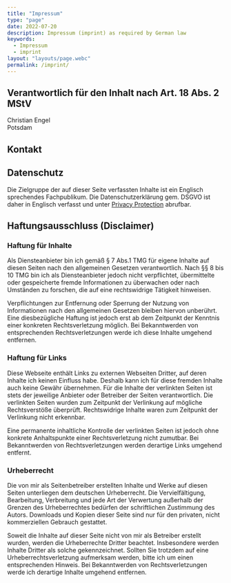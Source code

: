 ```yaml
---
title: "Impressum"
type: "page"
date: 2022-07-20
description: Impressum (imprint) as required by German law
keywords:
  - Impressum
  - imprint
layout: "layouts/page.webc"
permalink: /imprint/
---
```


## Verantwortlich für den Inhalt nach Art. 18 Abs. 2 MStV

Christian Engel  
Potsdam

## Kontakt

<p webc:is="encode-email" @address="Y29udGFjdEBjaHJpbmdlbC5kZXYK" @message="Email-Adresse anzeigen"></p>

## Datenschutz

Die Zielgruppe der auf dieser Seite verfassten Inhalte ist ein Englisch sprechendes Fachpublikum. Die Datenschutzerklärung gem. DSGVO ist daher in Englisch verfasst und unter [Privacy Protection](/privacy-policy) abrufbar.

## Haftungsausschluss (Disclaimer)

### Haftung für Inhalte

Als Diensteanbieter bin ich gemäß § 7 Abs.1 TMG für eigene Inhalte auf diesen Seiten nach den allgemeinen Gesetzen verantwortlich. Nach §§ 8 bis 10 TMG bin ich als Diensteanbieter jedoch nicht verpflichtet, übermittelte oder gespeicherte fremde Informationen zu überwachen oder nach Umständen zu forschen, die auf eine rechtswidrige Tätigkeit hinweisen.

Verpflichtungen zur Entfernung oder Sperrung der Nutzung von Informationen nach den allgemeinen Gesetzen bleiben hiervon unberührt. Eine diesbezügliche Haftung ist jedoch erst ab dem Zeitpunkt der Kenntnis einer konkreten Rechtsverletzung möglich. Bei Bekanntwerden von entsprechenden Rechtsverletzungen werde ich diese Inhalte umgehend entfernen.

### Haftung für Links

Diese Webseite enthält Links zu externen Webseiten Dritter, auf deren Inhalte ich keinen Einfluss habe. Deshalb kann ich für diese fremden Inhalte auch keine Gewähr übernehmen. Für die Inhalte der verlinkten Seiten ist stets der jeweilige Anbieter oder Betreiber der Seiten verantwortlich. Die verlinkten Seiten wurden zum Zeitpunkt der Verlinkung auf mögliche Rechtsverstöße überprüft. Rechtswidrige Inhalte waren zum Zeitpunkt der Verlinkung nicht erkennbar.

Eine permanente inhaltliche Kontrolle der verlinkten Seiten ist jedoch ohne konkrete Anhaltspunkte einer Rechtsverletzung nicht zumutbar. Bei Bekanntwerden von Rechtsverletzungen werden derartige Links umgehend entfernt.

### Urheberrecht

Die von mir als Seitenbetreiber erstellten Inhalte und Werke auf diesen Seiten unterliegen dem deutschen Urheberrecht. Die Vervielfältigung, Bearbeitung, Verbreitung und jede Art der Verwertung außerhalb der Grenzen des Urheberrechtes bedürfen der schriftlichen Zustimmung des Autors. Downloads und Kopien dieser Seite sind nur für den privaten, nicht kommerziellen Gebrauch gestattet.

Soweit die Inhalte auf dieser Seite nicht von mir als Betreiber erstellt wurden, werden die Urheberrechte Dritter beachtet. Insbesondere werden Inhalte Dritter als solche gekennzeichnet. Sollten Sie trotzdem auf eine Urheberrechtsverletzung aufmerksam werden, bitte ich um einen entsprechenden Hinweis. Bei Bekanntwerden von Rechtsverletzungen werde ich derartige Inhalte umgehend entfernen.
